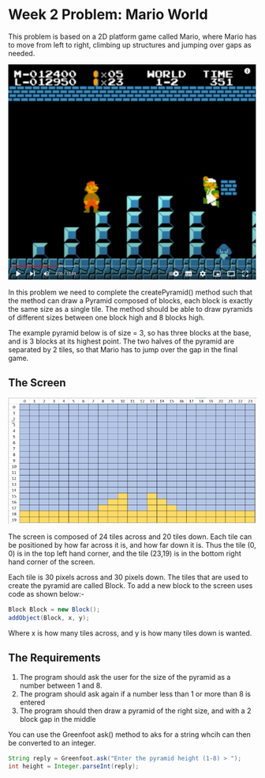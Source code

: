 # Week 2 Problem: Mario World
This problem is based on a 2D platform game called Mario, where Mario has to move from left to
right, climbing up structures and jumping over gaps as needed.

![Super Mario Bros](https://github.com/BNU-CO452/Problems-22/blob/main/GF-Pyramid/images/super%20mario%2001.png)

In this problem we need to complete the createPyramid() method such that the method can draw
a Pyramid composed of blocks, each block is exactly the same size as a single tile.  The method
should be able to draw pyramids of different sizes between one block high and 8 blocks high.

The example pyramid below is of size = 3, so has three blocks at the base, and is 3 blocks at its highest
point.  The two halves of the pyramid are separated by 2 tiles, so that Mario has to jump
over the gap in the final game.

## The Screen
![Pyramid Size = 3](https://github.com/BNU-CO452/Problems-22/blob/main/GF-Pyramid/images/pyramid%203.png)

The screen is composed of 24 tiles across and 20 tiles down.  Each tile can be positioned by how
far across it is, and how far down it is.  Thus the tile (0, 0) is in the top left hand corner, and
the tile (23,19) is in the bottom right hand corner of the screen.

Each tile is 30 pixels across and 30 pixels down.  The tiles that are used to create the pyramid are
called Block.  To add a new block to the screen uses code as shown below:-
~~~java
Block Block = new Block();
addObject(Block, x, y);
~~~

Where x is how many tiles across, and y is how many tiles down is wanted.

## The Requirements
1. The program should ask the user for the size of the pyramid as a number between 1 and 8.
2. The program should ask again if a number less than 1 or more than 8 is entered
3. The program should then draw a pyramid of the right size, and with a 2 block gap in the middle

You can use the Greenfoot ask() method to aks for a string whcih can then be converted
to an integer.

~~~java
String reply = Greenfoot.ask("Enter the pyramid height (1-8) > ");
int height = Integer.parseInt(reply); 
~~~
